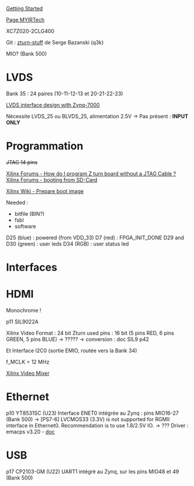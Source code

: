 
[Getting Started](https://www.fpgadeveloper.com/2017/10/getting-started-with-the-myir-z-turn.html/)

[Page MYIRTech](https://www.myirtech.com/list.asp?id=708)

XC7Z020-2CLG400

Git : [zturn-stuff](https://github.com/q3k/zturn-stuff/tree/master) de Serge Bazanski (q3k)

MIO? (Bank 500)

# LVDS

Bank 35 : 24 paires (10-11-12-13 et 20-21-22-23)

[LVDS interface design with Zynq-7000](https://support.xilinx.com/s/question/0D54U00007dHJ3fSAG/lvds-interface-design-with-zynq7000?language=en_US)

Nécessite LVDS_25 ou BLVDS_25, alimentation 2.5V
-> Pas présent : **INPUT ONLY**

# Programmation

~~JTAG 14 pins~~

[Xilinx Forums - How do I program Z turn board without a JTAG Cable ?](https://support.xilinx.com/s/question/0D52E00006hpjD9SAI/how-do-i-program-z-turn-board-without-a-jtag-cable-?language=en_US)
[Xilinx Forums - booting from SD-Card](https://support.xilinx.com/s/question/0D52E00006hpY1gSAE/booting-from-sdcard?language=en_US)

[Xilinx Wiki - Prepare boot image](https://xilinx-wiki.atlassian.net/wiki/spaces/A/pages/18841976/Prepare+boot+image)

Needed : 
- bitfile (BIN?)
- fsbl
- software

D25 (blue) : powered (from VDD_33)
D7 (red) : FPGA_INIT_DONE
D29 and D30 (green) : user leds
D34 (RGB) : user status led

# Interfaces

# HDMI

Monochrome ! 

p11
SIL9022A

Xilinx Video Format : 24 bit
Zturn used pins : 16 bit (5 pins RED, 6 pins GREEN, 5 pins BLUE) -> ?????
-> conversion : doc SIL9 p42

Et Interface I2C0 (sortie EMIO, routée vers la Bank 34)

f_MCLK = 12 MHz

[Xilinx Video Mixer](https://xilinx-wiki.atlassian.net/wiki/spaces/A/pages/18841850/Video+Mixer)
# Ethernet

p10
YT8531SC (U23)
Interface ENET0 intégrée au Zynq : pins MIO16-27 (Bank 500)
-> [PS7-6] LVCMOS33 (3.3V) is not supported for RGMII interface in Ethernet0. Recommendation is to use 1.8/2.5V IO. -> ???
Driver : emacps v3.20 - [doc](https://xilinx.github.io/embeddedsw.github.io/emacps/doc/html/api/index.html)

# USB

p17
CP2103-GM (U22)
UART1 intégré au Zynq, sur les pins MIO48 et 49 (Bank 500)

